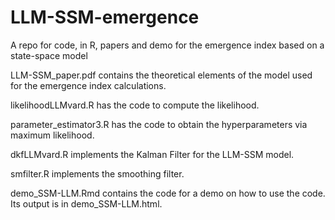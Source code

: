 # LLM-SSM-emergence
A repo for code, in R, papers and demo for the emergence index based on a state-space model

LLM-SSM_paper.pdf contains the theoretical elements of the model used for the emergence index calculations.

likelihoodLLMvard.R has the code to compute the likelihood.

parameter_estimator3.R has the code to obtain the hyperparameters via maximum likelihood.

dkfLLMvard.R implements the Kalman Filter for the LLM-SSM model.

smfilter.R implements the smoothing filter.

demo_SSM-LLM.Rmd contains the code for a demo on how to use the code. Its output is in demo_SSM-LLM.html.



